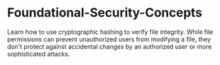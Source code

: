 # Foundational-Security-Concepts
Learn how to use cryptographic hashing to verify file integrity. While file permissions can prevent unauthorized users from modifying a file, they don't protect against accidental changes by an authorized user or more sophisticated attacks.

